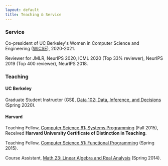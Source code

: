 ```yaml
---
layout: default
title: Teaching & Service
---
```


### Service

Co-president of UC Berkeley's Women in Computer Science and Engineering ([WICSE](https://www-inst.eecs.berkeley.edu//~wicse/)), 2020-2021.

Reviewer for JMLR, NeurIPS 2020, ICML 2020 (Top 33% reviewer), NeurIPS 2019 (Top 400 reviewer), NeurIPS 2018. 


### Teaching

#### UC Berkeley

Graduate Student Instructor (GSI), [Data 102: Data, Inference, and Decisions](https://classes.berkeley.edu/content/2020-spring-stat-102-001-lec-001) (Spring 2020).

#### Harvard

Teaching Fellow, [Computer Science 61: Systems Programming](https://curiosity.lib.harvard.edu/archived-harvard-university-online-course-catalogs-courses/catalog/26-cd8c6dd1a137d1e6bca19c182919d77d) (Fall 2015), Received **Harvard University Certificate of  Distinction in Teaching**.

Teaching Fellow, [Computer Science 51: Functional Programming](https://curiosity.lib.harvard.edu/archived-harvard-university-online-course-catalogs-courses/catalog/26-31124f78ec3f66bd4aa69f48a5003c9c) (Spring 2015).

Course Assistant, [Math 23: Linear Algebra and Real Analysis](https://curiosity.lib.harvard.edu/archived-harvard-university-online-course-catalogs-courses/catalog/26-af94335b9bd2e2f0c81be9af1b32ec82) (Spring 2014).